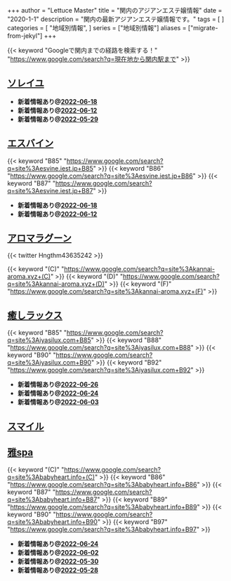 +++
author = "Lettuce Master"
title = "関内のアジアンエステ嬢情報"
date = "2020-1-1"
description = "関内の最新アジアンエステ嬢情報です。"
tags = [
]
categories = [
    "地域別情報",
]
series = ["地域別情報"]
aliases = ["migrate-from-jekyl"]
+++

{{< keyword "Googleで関内までの経路を検索する！" "https://www.google.com/search?q=現在地から関内駅まで" >}}

## [ソレイユ](http://soleil.msa.jp/)


- **新着情報あり@[2022-06-18](/post/2022-06-18)**
- **新着情報あり@[2022-06-12](/post/2022-06-12)**
- **新着情報あり@[2022-05-29](/post/2022-05-29)**
## [エスバイン](http://esvine.iest.jp/)
{{< keyword "B85" "https://www.google.com/search?q=site%3Aesvine.iest.jp+B85" >}} {{< keyword "B86" "https://www.google.com/search?q=site%3Aesvine.iest.jp+B86" >}} {{< keyword "B87" "https://www.google.com/search?q=site%3Aesvine.iest.jp+B87" >}} 

- **新着情報あり@[2022-06-18](/post/2022-06-18)**
- **新着情報あり@[2022-06-12](/post/2022-06-12)**
## [アロマラグーン](https://kannai-aroma.xyz/)


{{< twitter Hngthm43635242 >}}

{{< keyword "(C)" "https://www.google.com/search?q=site%3Akannai-aroma.xyz+(C)" >}} {{< keyword "(D)" "https://www.google.com/search?q=site%3Akannai-aroma.xyz+(D)" >}} {{< keyword "(F)" "https://www.google.com/search?q=site%3Akannai-aroma.xyz+(F)" >}} 

## [癒しラックス](https://iyasilux.com/)
{{< keyword "B85" "https://www.google.com/search?q=site%3Aiyasilux.com+B85" >}} {{< keyword "B88" "https://www.google.com/search?q=site%3Aiyasilux.com+B88" >}} {{< keyword "B90" "https://www.google.com/search?q=site%3Aiyasilux.com+B90" >}} {{< keyword "B92" "https://www.google.com/search?q=site%3Aiyasilux.com+B92" >}} 

- **新着情報あり@[2022-06-26](/post/2022-06-26)**
- **新着情報あり@[2022-06-24](/post/2022-06-24)**
- **新着情報あり@[2022-06-03](/post/2022-06-03)**
## [スマイル](http://smile.esjp.xyz/)


## [雅spa](https://babyheart.info/)
{{< keyword "(C)" "https://www.google.com/search?q=site%3Ababyheart.info+(C)" >}} {{< keyword "B86" "https://www.google.com/search?q=site%3Ababyheart.info+B86" >}} {{< keyword "B87" "https://www.google.com/search?q=site%3Ababyheart.info+B87" >}} {{< keyword "B89" "https://www.google.com/search?q=site%3Ababyheart.info+B89" >}} {{< keyword "B90" "https://www.google.com/search?q=site%3Ababyheart.info+B90" >}} {{< keyword "B97" "https://www.google.com/search?q=site%3Ababyheart.info+B97" >}} 

- **新着情報あり@[2022-06-24](/post/2022-06-24)**
- **新着情報あり@[2022-06-02](/post/2022-06-02)**
- **新着情報あり@[2022-05-30](/post/2022-05-30)**
- **新着情報あり@[2022-05-28](/post/2022-05-28)**
